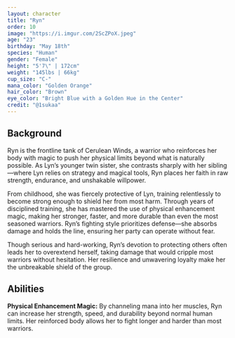 ```yaml
---
layout: character
title: "Ryn"
order: 10
image: "https://i.imgur.com/2ScZPoX.jpeg"
age: "23"
birthday: "May 18th"
species: "Human"
gender: "Female"
height: "5'7\" | 172cm"
weight: "145lbs | 66kg"
cup_size: "C-"
mana_color: "Golden Orange"
hair_color: "Brown"
eye_color: "Bright Blue with a Golden Hue in the Center"
credit: "@1sukaa"
---
```


## Background

Ryn is the frontline tank of Cerulean Winds, a warrior who reinforces her body with magic to push her physical limits beyond what is naturally possible. As Lyn’s younger twin sister, she contrasts sharply with her sibling—where Lyn relies on strategy and magical tools, Ryn places her faith in raw strength, endurance, and unshakable willpower.

From childhood, she was fiercely protective of Lyn, training relentlessly to become strong enough to shield her from most harm. Through years of disciplined training, she has mastered the use of physical enhancement magic, making her stronger, faster, and more durable than even the most seasoned warriors. Ryn’s fighting style prioritizes defense—she absorbs damage and holds the line, ensuring her party can operate without fear.

Though serious and hard-working, Ryn’s devotion to protecting others often leads her to overextend herself, taking damage that would cripple most warriors without hesitation. Her resilience and unwavering loyalty make her the unbreakable shield of the group.

## Abilities

**Physical Enhancement Magic:** By channeling mana into her muscles, Ryn can increase her strength, speed, and durability beyond normal human limits. Her reinforced body allows her to fight longer and harder than most warriors.  
